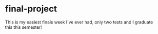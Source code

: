 # final-project
This is my easiest finals week I've ever had, only two tests and I graduate this this semester! 
